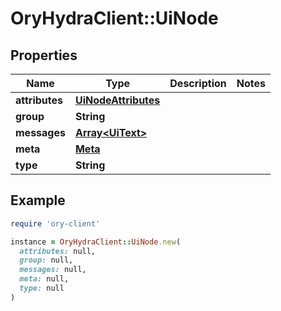 # OryHydraClient::UiNode

## Properties

| Name | Type | Description | Notes |
| ---- | ---- | ----------- | ----- |
| **attributes** | [**UiNodeAttributes**](UiNodeAttributes.md) |  |  |
| **group** | **String** |  |  |
| **messages** | [**Array&lt;UiText&gt;**](UiText.md) |  |  |
| **meta** | [**Meta**](Meta.md) |  |  |
| **type** | **String** |  |  |

## Example

```ruby
require 'ory-client'

instance = OryHydraClient::UiNode.new(
  attributes: null,
  group: null,
  messages: null,
  meta: null,
  type: null
)
```

